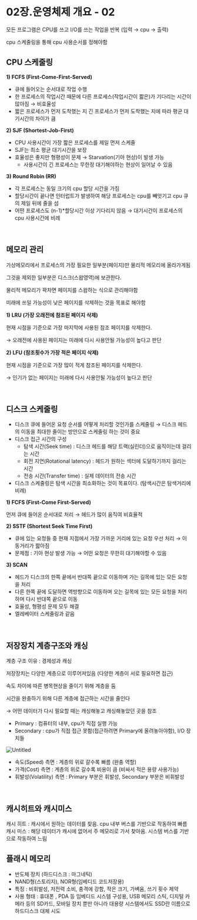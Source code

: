 # 02장.운영체제 개요 - 02

모든 프로그램은 CPU를 쓰고 I/O를 쓰는 작업을 반복 (입력 → cpu → 출력)

cpu 스케줄링을 통해 cpu 사용순서를 정해야함

## **CPU 스케줄링**

**1) FCFS (First-Come-First-Served)**

- 큐에 들어오는 순서대로 작업 수행
- 한 프로세스의 작업시간 때문에 다른 프로세스(작업시간이 짧은)가 기다리는 시간이 많아짐 → 비효율성
- 짧은 프로세스가 먼저 도착했는 지 긴 프로세스가 먼저 도착했는 지에 따라 평균 대기시간의 차이가 큼

**2) SJF (Shortest-Job-First)**

- CPU 사용시간이 가장 짧은 프로세스를 제일 먼저 스케줄
- SJF는 최소 평균 대기시간을 보장
- 효율성은 좋지만 형평성이 문제 → Starvation(기아 현상)이 발생 가능
  - 사용시간이 긴 프로세스는 무한정 대기해야하는 현상이 일어날 수 있음

**3) Round Robin (RR)**

- 각 프로세스는 동일 크기의 cpu 할당 시간을 가짐
- 할당시간이 끝나면 인터럽트가 발생하여 해당 프로세스는 cpu를 빼앗기고 cpu 큐의 제일 뒤에 줄을 섬
- 어떤 프로세스도 (n-1)\*할당시간 이상 기다리지 않음 → 대기시간이 프로세스의 cpu 사용시간에 비례

<br>

## **메모리 관리**

가상메모리에서 프로세스의 가장 필요한 일부분(페이지)만 물리적 메모리에 올라가게됨

그것을 제외한 일부분은 디스크(스왑영역)에 보관한다.

물리적 메모리가 꽉차면 페이지를 스왑하는 식으로 관리해야함

미래에 쓰일 가능성이 낮은 페이지를 삭제하는 것을 목표로 해야함

**1) LRU (가장 오래전에 참조된 페이지 삭제)**

현재 시점을 기준으로 가장 마지막에 사용된 참조 페이지를 삭제한다.

→ 오래전에 사용된 페이지는 미래에 다시 사용안될 가능성이 높다고 판단

**2) LFU (참조횟수가 가장 적은 페이지 삭제)**

현재 시점을 기준으로 가장 많이 적게 참조된 페이지를 삭제한다.

→ 인기가 없는 페이지는 미래에 다시 사용안될 가능성이 높다고 판단

<br>

## **디스크 스케줄링**

- 디스크 큐에 들어온 요청 순서를 어떻게 처리할 것인가를 스케줄링 → 디스크 헤드의 이동을 최대한 줄이는 방안으로 스케줄링 하는 것이 중요
- 디스크 접근 시간의 구성
  - 탐색 시간(Seek time) : 디스크 헤드를 해당 트랙(실린더)으로 움직이는데 걸리는 시간
  - 회전 지연(Rotational latency) : 헤드가 원하는 섹터에 도달하기까지 걸리는 시간
  - 전송 시간(Transfer time) : 실제 데이터의 전송 시간
- 디스크 스케줄링은 탐색 시간을 최소화하는 것이 목표이다. (탐색시간은 탐색거리에 비례)

**1) FCFS (First-Come First-Served)**

먼저 큐에 들어온 순서대로 처리 → 헤드가 많이 움직여 비효율적

**2) SSTF (Shortest Seek Time First)**

- 큐에 있는 요청들 중 현재 지점에서 가장 가까운 거리에 있는 요청 우선 처리 → 이동거리가 짧아짐
- 문제점 : 기아 현상 발생 가능 → 어떤 요청은 무한히 대기해야할 수 있음

**3) SCAN**

- 헤드가 디스크의 한쪽 끝에서 반대쪽 끝으로 이동하며 가는 길목에 있는 모든 요청을 처리
- 다른 한쪽 끝에 도달하면 역방향으로 이동하며 오는 길목에 있는 모든 요청을 처리하며 다시 반대쪽 끝으로 이동
- 효율성, 형평성 문제 모두 해결
- 엘레베이터 스케줄링과 같음

<br>

## 저장장치 계층구조와 캐싱

계층 구조 이유 : 경제성과 캐싱

저장장치는 다양한 계층으로 이루어져있음 (다양한 계층이 서로 필요하면 접근)

속도 차이에 따른 병목현상을 줄이기 위해 계층을 둠

시간을 완충하기 위해 다른 계층에 접근하는 시간을 줄인다

→ 어떤 데이터가 다시 필요할 때는 캐싱해놓고 캐싱해놓았던 곳을 참조

- Primary : 컴퓨터의 내부, cpu가 직접 실행 가능
- Secondary : cpu가 직접 접근 못함(접근하려면 Primary에 올려놓아야함), I/O 장치들

![Untitled](https://user-images.githubusercontent.com/60915285/167695246-4ed9f6c4-91c1-4227-9b11-5ae3483652e9.png)

- 속도(Speed) 측면 : 계층의 위로 갈수록 빠름 (완충 역할)
- 가격(Cost) 측면 : 계층의 위로 갈수록 비용이 큼 (비싸서 적은 용량 사용가능)
- 휘발성(Volatility) 측면 : Primary 부분은 휘발성, Secondary 부분은 비휘발성

<br>

## **캐시히트와 캐시미스**

캐시 히트 : 캐시에서 원하는 데이터를 찾음. cpu 내부 버스를 기반으로 작동하여 빠름
캐시 미스 : 해당 데이터가 캐시에 없어서 주 메모리로 가서 찾아옴. 시스템 버스를 기반으로 작동하여 느림

## **플래시 메모리**

- 반도체 장치 (하드디스크 : 마그네틱)
- NAND형(스토리지), NOR형(임베디드 코드저장용)
- 특징 : 비휘발성, 저전력 소비, 충격에 강함, 작은 크기, 가벼움, 쓰기 횟수 제약
- 사용 형태 : 휴대폰 , PDA 등 임베디드 시스템 구성용, USB 메모리 스틱, 디지털 카메라 등의 SD카드, 모바일 장치 뿐만 아니라 대용량 시스템에서도 SSD란 이름으로 하드디스크 대체 시도
